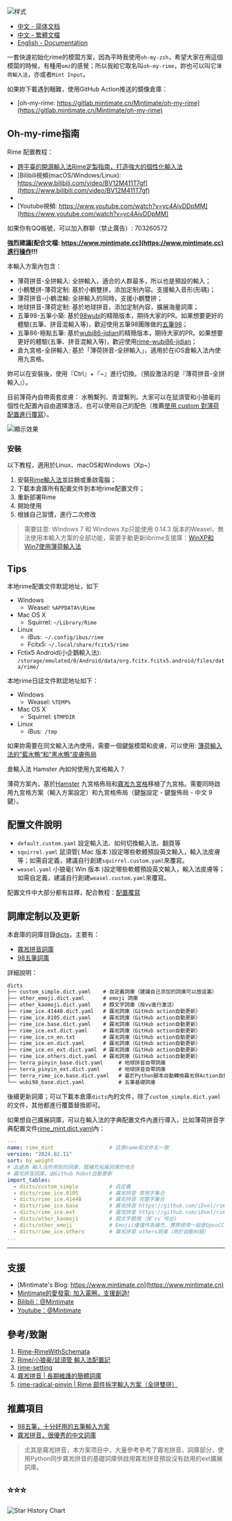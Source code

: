 
![样式](demo.webp)

- [中文 - 简体文档](README.md)
- [中文 - 繁體文檔](README_zh-CHT.md)
- [English - Documentation](README_en.md)

一套快速初始化rime的模闆方案，因為平時我使用`oh-my-zsh`，希望大家在用這個模闆的時候，有種用`omz`的感覺；所以我給它取名叫`oh-my-rime`，妳也可以叫它`薄荷輸入法`，亦或者`Mint Input`。

如果妳下載遇到睏難，使用GitHub Action推送的鏡像倉庫：
- [oh-my-rime: https://gitlab.mintimate.cn/Mintimate/oh-my-rime](https://gitlab.mintimate.cn/Mintimate/oh-my-rime)

## Oh-my-rime指南

Rime 配置教程：
- [跨平臺的開源輸入法Rime定製指南，打造強大的個性化輸入法](https://www.mintimate.cn/2023/03/18/rimeQuickInit)
- [Bilibili視頻(macOS/Windows/Linux): https://www.bilibili.com/video/BV12M411T7gf](https://www.bilibili.com/video/BV12M411T7gf)
- [Bilibili視頻(iOS/Android)]: https://www.bilibili.com/video/BV1Mr42137Ns](https://www.bilibili.com/video/BV1Mr42137Ns)
- [Youtube視頻: https://www.youtube.com/watch?v=yc4AivDDpMM](https://www.youtube.com/watch?v=yc4AivDDpMM)

如果你有QQ帳號，可以加入群聊（禁止廣告）: 703260572

**強烈建議[配合文檔: https://www.mintimate.cc](https://www.mintimate.cc)進行操作!!!**

本輸入方案內包含： 
- 薄荷拼音-全拼輸入: 全拼輸入，適合的人群最多，所以也是預設的輸入；
- 小鶴雙拼-薄荷定制: 基於小鶴雙拼，添加定制內容。支援輸入音形(形碼)；
- 薄荷拼音-小鶴混輸: 全拼輸入的同時，支援小鶴雙拼；
- 地球拼音-薄荷定制: 基於地球拼音，添加定制內容，擴展海量詞庫；
- 五筆98-五筆小築: 基於[98wubi](https://github.com/yanhuacuo/98wubi)的精簡版本，期待大家的PR。如果想要更好的體驗(五筆、拼音混輸入等)，歡迎使用五筆98團隊做的[五筆98](https://github.com/yanhuacuo/98wubi)；
- 五筆86-極點五筆: 基於[wubi86-jidian](https://github.com/KyleBing/rime-wubi86-jidian)的精簡版本，期待大家的PR。如果想要更好的體驗(五筆、拼音混輸入等)，歡迎使用[rime-wubi86-jidian](https://github.com/KyleBing/rime-wubi86-jidian)；
- 倉九宮格-全拼輸入: 基於「薄荷拼音-全拼輸入」，適用於在iOS倉輸入法內使用九宮格。

妳可以在安裝後，使用『Ctrl』+『~』進行切換。（預設激活的是『薄荷拼音-全拼輸入』）。

目前薄荷內自帶兩套皮膚： 水鴨繫列、青澀繫列。大家可以在鼠須管和小狼毫的個性化配置內自由選擇激活，也可以使用自己的配色（推薦[使用 custom 對薄荷配置進行覆寫](https://www.mintimate.cc/zh/guide/configurationOverride.html#%E4%BF%AE%E6%94%B9%E8%96%84%E8%8D%B7%E8%BE%93%E5%85%A5%E6%B3%95%E7%9A%84%E9%85%8D%E7%BD%AE)）。

![顯示效果](https://www.mintimate.cc/image/demo/themeOfOhMyRime.webp)


### 安裝

以下教程，適用於Linux、macOS和Windows（Xp~）

1. 安裝[Rime輸入法](https://rime.im/)並註銷或重啟電腦；
2. 下載本倉庫所有配置文件到本地rime配置文件；
3. 重新部署Rime
4. 開始使用
5. 根據自己習慣，進行二次修改

> 需要註意: Windows 7 和 Windows Xp只能使用 0.14.3 版本的Weasel，無法使用本輸入方案的全部功能，需要手動更新librime支援庫：[WinXP和Win7使用薄荷輸入法](https://www.mintimate.cc/zh/guide/faQ.html#winxp%E5%92%8Cwin7%E4%BD%BF%E7%94%A8%E8%96%84%E8%8D%B7%E8%BE%93%E5%85%A5%E6%B3%95)

## Tips
本地rime配置文件默認地址，如下

- Windows
  - Weasel: `%APPDATA%\Rime`
- Mac OS X
  - Squirrel: `~/Library/Rime`
- Linux
  - iBus:` ~/.config/ibus/rime`
  - Fcitx5: `~/.local/share/fcitx5/rime`
- Fctix5 Android(小企鵝輸入法): `/storage/emulated/0/Android/data/org.fcitx.fcitx5.android/files/data/rime/`

本地rime日誌文件默認地址如下：
- Windows
  - Weasel: `%TEMP%`
- Mac OS X
  - Squirrel: `$TMPDIR`
- Linux
  - iBus:` /tmp`
  
如果妳需要在同文輸入法內使用，需要一個鍵盤模闆和皮膚，可以使用: [薄荷輸入法的”藍水鴨“和”黑水鴨“皮膚佈局](https://www.mintimate.cc/zh/demo/diffAppearance.html#android%E5%A4%96%E8%A7%82)

倉輸入法 Hamster 內如何使用九宮格輸入？

薄荷方案內，基於[Hamster](https://github.com/imfuxiao/Hamster/) 九宮格佈局和[霧凇九宮格](https://github.com/iDvel/rime-ice/blob/main/t9.schema.yaml)移植了九宮格。需要同時啟用九宮格方案（輸入方案設定）和九宮格佈局（鍵盤設定 - 鍵盤佈局 - 中文 9 鍵）。

## 配置文件說明

- `default.custom.yaml` 設定輸入法、如何切換輸入法、翻頁等
- `squirrel.yaml` 鼠須管( Mac 版本 )設定哪些軟體預設英文輸入，輸入法皮膚等；如需自定義，建議自行創建`squirrel.custom.yaml`來覆寫。 
- `weasel.yaml` 小狼毫( Win 版本 )設定哪些軟體預設英文輸入，輸入法皮膚等；如需自定義，建議自行創建`weasel.custom.yaml`來覆寫。

配置文件中大部分都有註釋，配合教程：[配置覆寫](https://www.mintimate.cc/zh/guide/configurationOverride.html)

## 詞庫定制以及更新

本倉庫的詞庫目錄[dicts](dicts)，主要有：
- [霧凇拼音詞庫](https://github.com/iDvel/rime-ice)
- [98五筆詞庫](https://github.com/yanhuacuo/98wubi-tables)

詳細說明：
```txt
dicts
├── custom_simple.dict.yaml    # 自定義詞庫（建議自己添加的詞庫可以放這裏）
├── other_emoji.dict.yaml      # emoji 詞庫
├── other_kaomoji.dict.yaml    # 顏文字詞庫（按vv進行激活）
├── rime_ice.41448.dict.yaml   # 霧凇詞庫（GitHub action自動更新）
├── rime_ice.8105.dict.yaml    # 霧凇詞庫（GitHub action自動更新）
├── rime_ice.base.dict.yaml    # 霧凇詞庫（GitHub action自動更新）
├── rime_ice.ext.dict.yaml     # 霧凇詞庫（GitHub action自動更新）
├── rime_ice.cn_en.txt         # 霧凇詞庫（GitHub action自動更新）
├── rime_ice.en.dict.yaml      # 霧凇詞庫（GitHub action自動更新）
├── rime_ice.en_ext.dict.yaml  # 霧凇詞庫（GitHub action自動更新）
├── rime_ice.others.dict.yaml  # 霧凇詞庫（GitHub action自動更新）
├── terra_pinyin_base.dict.yaml     # 地球拼音自帶詞庫
├── terra_pinyin_ext.dict.yaml      # 地球拼音自帶詞庫
├── terra_rime_ice.base.dict.yaml   # 基於Python腳本自動轉換霧凇併Action自動更新
└── wubi98_base.dict.yaml           # 五筆基礎詞庫
```

後續更新詞庫；可以下載本倉庫`dicts`內的文件，除了`custom_simple.dict.yaml`的文件，其他都進行覆蓋替換即可。

如果想自己擴展詞庫，可以在輸入法的字典配置文件內進行導入，比如薄荷拼音字典配置文件[rime_mint.dict.yaml](rime_mint.dict.yaml)內：
```yaml
---
name: rime_mint                  # 註意name和文件名一致
version: "2024.02.11"
sort: by_weight
# 此處為 輸入法所用到的詞庫，既補充拓展詞庫的地方
# 霧凇拼音詞庫，由Github Robot自動更新
import_tables:
  - dicts/custom_simple          # 自定義
  - dicts/rime_ice.8105          # 霧凇拼音 常用字集合
  - dicts/rime_ice.41448         # 霧凇拼音 完整字集合
  - dicts/rime_ice.base          # 霧凇拼音 https://github.com/iDvel/rime-ice
  - dicts/rime_ice.ext           # 霧凇拼音 https://github.com/iDvel/rime-ice
  - dicts/other_kaomoji          # 顏文字錶情（按`vv`呼出)
  - dicts/other_emoji            # Emoji(僅僅作為補充，實際使用一般是OpenCC生效)
  - dicts/rime_ice.others        # 霧凇拼音 others詞庫（用於自動糾錯）
...
```

------

## 支援

- [Mintimate's Blog: https://www.mintimate.cn](https://www.mintimate.cn)
- [Mintimate的愛發電: 加入電圈，支援創造!](https://afdian.net/a/mintimate)
- [Bilibili：@Mintimate](https://space.bilibili.com/355567627)
- [Youtube：@Mintimate](https://www.youtube.com/channel/UCI7LLdUGNzkcKOE7grAqCoA)

## 參考/致謝

1. [Rime-RimeWithSchemata](https://github.com/rime/home/wiki/RimeWithSchemata)
2. [Rime/小狼豪/鼠須管 輸入法配置記](https://chenhe.me/post/oh-my-rime)
3. [rime-setting](https://github.com/Iorest/rime-setting)
4. [霧凇拼音 | 長期維護的簡體詞庫](https://github.com/iDvel/rime-ice)
5. [rime-radical-pinyin | Rime 部件拆字輸入方案（全拼雙拼）](https://github.com/mirtlecn/rime-radical-pinyin)

## 推薦項目

- [98五筆，十分好用的五筆輸入方案](http://www.98wubi.com/)
- [霧凇拼音，很優秀的中文詞庫](https://github.com/iDvel/rime-ice)

> 尤其是霧凇拼音，本方案项目中，大量參考參考了霧凇拼音。詞庫部分，使用Python同步霧凇拼音的基礎詞庫併啟用霧凇拼音預設沒有啟用的ext擴展詞庫。

## ⭐⭐⭐

<picture>
<source media="(prefers-color-scheme: dark)" srcset="https://api.star-history.com/svg?repos=Mintimate/oh-my-rime&type=Timeline&theme=dark" />
<source media="(prefers-color-scheme: light)" srcset="https://api.star-history.com/svg?repos=Mintimate/oh-my-rime&type=Timeline" />
<img alt="Star History Chart" src="https://api.star-history.com/svg?repos=Mintimate/oh-my-rime&type=Timeline" />
</picture>

